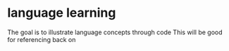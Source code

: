# language learning

The goal is to illustrate language concepts through code
This will be good for referencing back on